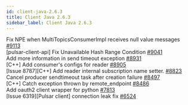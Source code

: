 ```yaml
---
id: client-java-2.6.3
title: Client Java 2.6.3 
sidebar_label: Client Java 2.6.3 
---
```


Fix NPE when MultiTopicsConsumerImpl receives null value messages [#9113](https://github.com/apache/pulsar/pull/9113)  
[pulsar-client-api] Fix Unavailable Hash Range Condition [#9041](https://github.com/apache/pulsar/pull/9041)  
Add more information in send timeout exception [#8931](https://github.com/apache/pulsar/pull/8931)  
[C++] Add consumer's configs for reader [#8905](https://github.com/apache/pulsar/pull/8905)  
[Issue 8787][C++] Add reader internal subscription name setter. [#8823](https://github.com/apache/pulsar/pull/8823)  
Cancel producer sendtimeout task after creation failure [#8497](https://github.com/apache/pulsar/pull/8497)  
[C++] Catch exception thrown by remote_endpoint [#8486](https://github.com/apache/pulsar/pull/8486)  
Add oauth2 client wrapper for python [#7813](https://github.com/apache/pulsar/pull/7813)  
[Issue 6319][Pulsar client] connection leak fix [#6524](https://github.com/apache/pulsar/pull/6524)  

